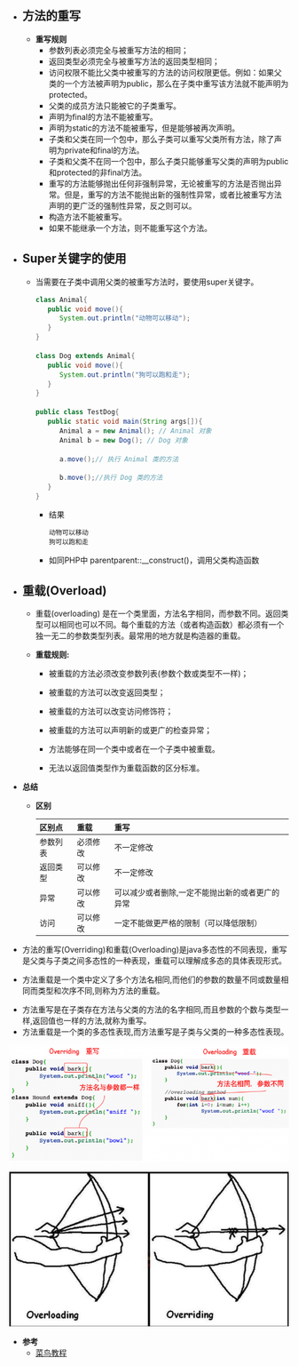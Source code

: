 - ## 方法的重写

  - **重写规则**
    - 参数列表必须完全与被重写方法的相同；
    - 返回类型必须完全与被重写方法的返回类型相同；
    - 访问权限不能比父类中被重写的方法的访问权限更低。例如：如果父类的一个方法被声明为public，那么在子类中重写该方法就不能声明为protected。
    - 父类的成员方法只能被它的子类重写。
    - 声明为final的方法不能被重写。
    - 声明为static的方法不能被重写，但是能够被再次声明。
    - 子类和父类在同一个包中，那么子类可以重写父类所有方法，除了声明为private和final的方法。
    - 子类和父类不在同一个包中，那么子类只能够重写父类的声明为public和protected的非final方法。
    - 重写的方法能够抛出任何非强制异常，无论被重写的方法是否抛出异常。但是，重写的方法不能抛出新的强制性异常，或者比被重写方法声明的更广泛的强制性异常，反之则可以。
    - 构造方法不能被重写。
    - 如果不能继承一个方法，则不能重写这个方法。

- ## Super关键字的使用

  - 当需要在子类中调用父类的被重写方法时，要使用super关键字。
    
    ```java
    class Animal{
       public void move(){
          System.out.println("动物可以移动");
       }
    }
     
    class Dog extends Animal{
       public void move(){
          System.out.println("狗可以跑和走");
       }
    }
     
    public class TestDog{
       public static void main(String args[]){
          Animal a = new Animal(); // Animal 对象
          Animal b = new Dog(); // Dog 对象
     
          a.move();// 执行 Animal 类的方法
     
          b.move();//执行 Dog 类的方法
       }
    }
    ```
    
    - 结果
    
      ```html
      动物可以移动
      狗可以跑和走
      ```
    
    - 如同PHP中 parentparent::__construct()，调用父类构造函数

- ## 重载(Overload)

  * 重载(overloading) 是在一个类里面，方法名字相同，而参数不同。返回类型可以相同也可以不同。每个重载的方法（或者构造函数）都必须有一个独一无二的参数类型列表。最常用的地方就是构造器的重载。

  * **重载规则:**

    * 被重载的方法必须改变参数列表(参数个数或类型不一样)；

    * 被重载的方法可以改变返回类型；
    * 被重载的方法可以改变访问修饰符；
    * 被重载的方法可以声明新的或更广的检查异常；
    * 方法能够在同一个类中或者在一个子类中被重载。
    * 无法以返回值类型作为重载函数的区分标准。

- **总结**

  - **区别**  
  
    | 区别点   | 重载     | 重写                                            |
    | -------- | -------- | ----------------------------------------------- |
    | 参数列表 | 必须修改 | 不一定修改                                      |
    | 返回类型 | 可以修改 | 不一定修改                                      |
    | 异常     | 可以修改 | 可以减少或者删除,一定不能抛出新的或者更广的异常 |
    | 访问     | 可以修改 | 一定不能做更严格的限制（可以降低限制）          |

-    方法的重写(Overriding)和重载(Overloading)是java多态性的不同表现，重写是父类与子类之间多态性的一种表现，重载可以理解成多态的具体表现形式。

  * 方法重载是一个类中定义了多个方法名相同,而他们的参数的数量不同或数量相同而类型和次序不同,则称为方法的重载。

  - 方法重写是在子类存在方法与父类的方法的名字相同,而且参数的个数与类型一样,返回值也一样的方法,就称为重写。
  - 方法重载是一个类的多态性表现,而方法重写是子类与父类的一种多态性表现。

![1552376150296](../../img/1552376150296.png)

![1552376153689](../../img/1552376153689.png)

- **参考**
  - [菜鸟教程](http://www.runoob.com/java/java-override-overload.html)
